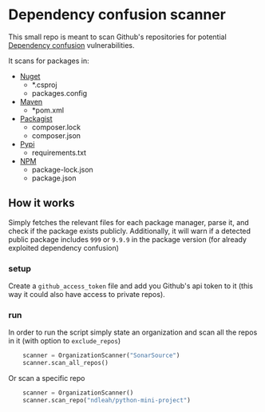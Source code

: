 # Dependency confusion scanner
This small repo is meant to scan Github's repositories for potential [Dependency confusion](https://medium.com/@alex.birsan/dependency-confusion-4a5d60fec610) vulnerabilities. 

It scans for packages in:
* [Nuget](https://www.nuget.org/)
  * *.csproj
  * packages.config
* [Maven](https://mvnrepository.com/)
  * *pom.xml
* [Packagist](https://packagist.org/)
  * composer.lock
  * composer.json
* [Pypi](https://pypi.org/)
  * requirements.txt
* [NPM](https://www.npmjs.com/)
  * package-lock.json
  * package.json

## How it works

Simply fetches the relevant files for each package manager, parse it, and check if the package exists publicly. 
Additionally, it will warn if a detected public package includes `999` or `9.9.9` in the package version (for already exploited dependency confusion)

### setup
Create a `github_access_token` file and add you Github's api token to it (this way it could also have access to private repos).
### run
In order to run the script simply state an organization and scan all the repos in it (with option to `exclude_repos`)
```python
    scanner = OrganizationScanner("SonarSource")
    scanner.scan_all_repos()
```
Or scan a specific repo
```python
    scanner = OrganizationScanner()
    scanner.scan_repo("ndleah/python-mini-project")
```
